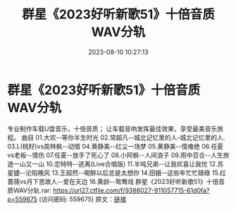 ﻿---
title: 群星《2023好听新歌51》十倍音质WAV分轨
date: 2023-08-10 10:27:13
categories: WAV车载音乐、镜像
tags: 华语中文
---
# 群星《2023好听新歌51》十倍音质WAV分轨

专业制作车载U盘音乐，十倍音质；
让车载音响发挥最佳效果，享受最美音乐旅程。
曲目
01.大欢--等你半生时光
02.常超凡--城北记忆里的人-城北记忆里的人.
03.L(桃籽)vs周林枫--动情
04.黄静美--红尘一场梦
05.黄静美--情难绝
06.任夏vs老板--情伤
07.任夏--放手了死心了
08.小阿枫--人间浪子
09.雨中百合--人生旅途一山又一山
10.恋特特--逃离(Live合唱版)
11.半吨兄弟--让我欢喜让我忧
12.苏星婕--沦陷晚风
13.王超然--喝醉以后总是太想你
14.田娥--这些年忙忙碌碌
15.红蔷薇vs月下思故人--爱在天边
16.黄龄--鸳鸯戏
群星《2023好听新歌51》十倍音质WAV分轨.rar: https://url27.ctfile.com/f/9388027-911057715-61d0fa?p=559675
(访问密码: 559675)
原文：[链接](https://blog.sina.com.cn/s/blog_1647c7e760103131d.html)
